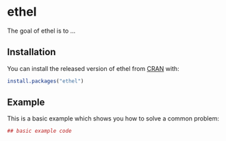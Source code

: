 # ethel

The goal of ethel is to ...

## Installation

You can install the released version of ethel from [CRAN](https://CRAN.R-project.org) with:

``` r
install.packages("ethel")
```

## Example

This is a basic example which shows you how to solve a common problem:

``` r
## basic example code
```

